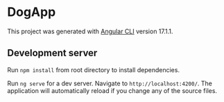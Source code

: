 # DogApp

This project was generated with [Angular CLI](https://github.com/angular/angular-cli) version 17.1.1.

## Development server

Run `npm install` from root directory to install dependencies.

Run `ng serve` for a dev server. Navigate to `http://localhost:4200/`. The application will automatically reload if you change any of the source files.
